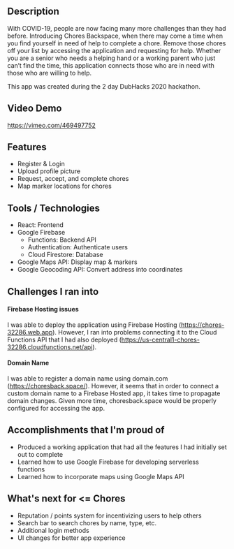 ## Description
With COVID-19, people are now facing many more challenges than they had before. Introducing Chores Backspace, when there may come a time when you find yourself in need of help to complete a chore. Remove those chores off your list by accessing the application and requesting for help. Whether you are a senior who needs a helping hand or a working parent who just can’t find the time, this application connects those who are in need with those who are willing to help. 

This app was created during the 2 day DubHacks 2020 hackathon. 

## Video Demo
https://vimeo.com/469497752

## Features
- Register & Login
- Upload profile picture
- Request, accept, and complete chores
- Map marker locations for chores 

## Tools / Technologies
- React: Frontend
- Google Firebase 
  - Functions: Backend API
  - Authentication: Authenticate users
  - Cloud Firestore: Database
- Google Maps API: Display map & markers
- Google Geocoding API: Convert address into coordinates

## Challenges I ran into
#### Firebase Hosting issues
I was able to deploy the application using Firebase Hosting (https://chores-32286.web.app). However, I ran into problems connecting it to the Cloud Functions API that I had also deployed (https://us-central1-chores-32286.cloudfunctions.net/api). 
#### Domain Name
I was able to register a domain name using domain.com (https://choresback.space/). However, it seems that in order to connect a custom domain name to a Firebase Hosted app, it takes time to propagate domain changes. Given more time, choresback.space would be properly configured for accessing the app. 

## Accomplishments that I'm proud of
- Produced a working application that had all the features I had initially set out to complete
- Learned how to use Google Firebase for developing serverless functions
- Learned how to incorporate maps using Google Maps API

## What's next for <= Chores
- Reputation / points system for incentivizing users to help others
- Search bar to search chores by name, type, etc.
- Additional login methods 
- UI changes for better app experience
